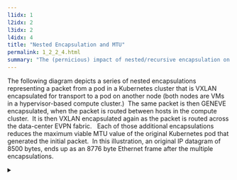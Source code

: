 ```yaml
---
l1idx: 1
l2idx: 2
l3idx: 2
l4idx: 4
title: "Nested Encapsulation and MTU"
permalink: 1_2_2_4.html
summary: "The (pernicious) impact of nested/recursive encapsulation on effective MTU."
---
```


The following diagram depicts a series of nested encapsulations representing a packet from a pod in a Kubernetes cluster that is VXLAN encapsulated for transport to a pod on another node (both nodes are VMs in a hypervisor-based compute cluster.)  The same packet is then GENEVE encapsulated, when the packet is routed between hosts in the compute cluster.  It is then VXLAN encapsulated again as the packet is routed across the data-center EVPN fabric.   Each of those additional encapsulations reduces the maximum viable MTU value of the original Kubernetes pod that generated the initial packet.  In this illustration, an original IP datagram of 8500 bytes, ends up as an 8776 byte Ethernet frame after the multiple encapsulations.

<details markdown=block backgroundcolor="whitesmoke">
<summary markdown=span></summary>
[![image](./mtu-mani-diag-3.drawio.svg){:class="img-fluid"}](./pages/1/2%20(mtu-manifesto)/mtu-mani-diag-3.drawio.svg){:target="_blank"}
</details>
